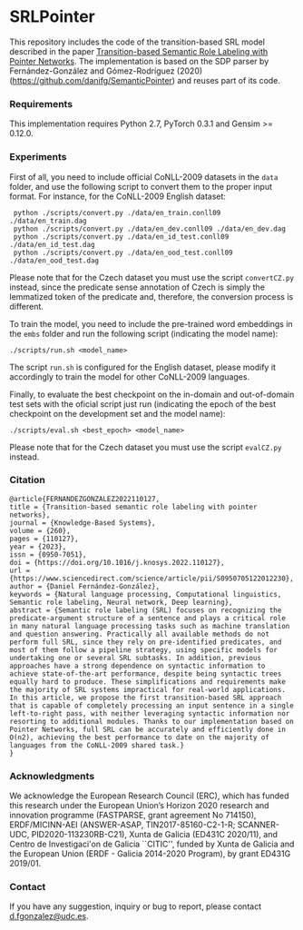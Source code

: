 # SRLPointer
This repository includes the code of the transition-based SRL model described in the paper [Transition-based Semantic Role Labeling with Pointer Networks](https://arxiv.org/pdf/2205.10023.pdf). The implementation is based on the SDP parser by Fernández-González and Gómez-Rodríguez (2020) (https://github.com/danifg/SemanticPointer) and reuses part of its code.

### Requirements
This implementation requires Python 2.7, PyTorch 0.3.1 and Gensim >= 0.12.0.
  

### Experiments
First of all, you need to include official CoNLL-2009 datasets in the ``data`` folder, and use the following script to convert them to the proper input format. For instance, for the CoNLL-2009 English dataset:

     python ./scripts/convert.py ./data/en_train.conll09 ./data/en_train.dag
     python ./scripts/convert.py ./data/en_dev.conll09 ./data/en_dev.dag
     python ./scripts/convert.py ./data/en_id_test.conll09 ./data/en_id_test.dag
     python ./scripts/convert.py ./data/en_ood_test.conll09 ./data/en_ood_test.dag

Please note that for the Czech dataset you must use the script ``convertCZ.py`` instead, since the predicate sense annotation of Czech is simply the lemmatized token of the predicate and, therefore, the conversion process is different.

To train the model, you need to include the pre-trained word embeddings in the ``embs`` folder and run the following script (indicating the model name):

    ./scripts/run.sh <model_name>

The script ``run.sh`` is configured for the English dataset, please modify it accordingly to train the model for other CoNLL-2009 languages. 

Finally, to evaluate the best checkpoint on the in-domain and out-of-domain test sets with the oficial script just run (indicating the epoch of the best checkpoint on the development set and the model name):

    ./scripts/eval.sh <best_epoch> <model_name>
    
Please note that for the Czech dataset you must use the script ``evalCZ.py`` instead.


### Citation

	@article{FERNANDEZGONZALEZ2022110127,
	title = {Transition-based semantic role labeling with pointer networks},
	journal = {Knowledge-Based Systems},
	volume = {260},
	pages = {110127},
	year = {2023},
	issn = {0950-7051},
	doi = {https://doi.org/10.1016/j.knosys.2022.110127},
	url = {https://www.sciencedirect.com/science/article/pii/S0950705122012230},
	author = {Daniel Fernández-González},
	keywords = {Natural language processing, Computational linguistics, Semantic role labeling, Neural network, Deep learning},
	abstract = {Semantic role labeling (SRL) focuses on recognizing the predicate-argument structure of a sentence and plays a critical role in many natural language processing tasks such as machine translation and question answering. Practically all available methods do not perform full SRL, since they rely on pre-identified predicates, and most of them follow a pipeline strategy, using specific models for undertaking one or several SRL subtasks. In addition, previous approaches have a strong dependence on syntactic information to achieve state-of-the-art performance, despite being syntactic trees equally hard to produce. These simplifications and requirements make the majority of SRL systems impractical for real-world applications. In this article, we propose the first transition-based SRL approach that is capable of completely processing an input sentence in a single left-to-right pass, with neither leveraging syntactic information nor resorting to additional modules. Thanks to our implementation based on Pointer Networks, full SRL can be accurately and efficiently done in O(n2), achieving the best performance to date on the majority of languages from the CoNLL-2009 shared task.}
	}
    
### Acknowledgments
We acknowledge the European Research Council (ERC), which has funded this research under the European Union’s Horizon 2020 research and innovation programme (FASTPARSE, grant agreement No 714150), ERDF/MICINN-AEI (ANSWER-ASAP, TIN2017-85160-C2-1-R; SCANNER-UDC, PID2020-113230RB-C21), Xunta de Galicia (ED431C 2020/11), and Centro de Investigaci\'on de Galicia ``CITIC'', funded by Xunta de Galicia and the European Union (ERDF - Galicia 2014-2020 Program), by grant ED431G 2019/01. 

### Contact
If you have any suggestion, inquiry or bug to report, please contact d.fgonzalez@udc.es.
